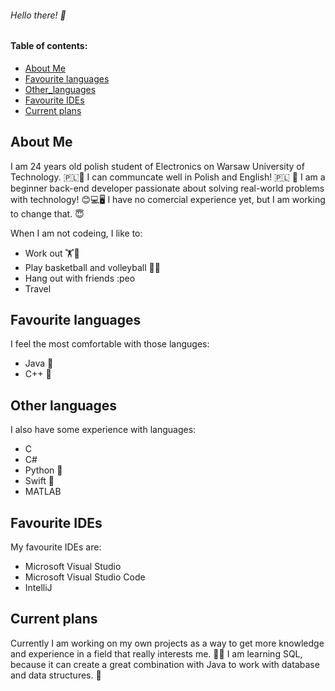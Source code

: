 ###### Hello there! 👋

#### Table of contents:
* [About Me](#about_me)
* [Favourite languages](#favourite_languages)
* [Other_languages](#other_languages)
* [Favourite IDEs](#favourite_ide)
* [Current plans](#current_plans)


## About Me
I am 24 years old polish student of Electronics on Warsaw University of Technology. 🇵🇱🏫
I can communcate well in Polish and English! 🇵🇱 🏴󠁧󠁢󠁥󠁮󠁧󠁿
I am a beginner back-end developer passionate about solving real-world problems with technology! 😊💻🖥️
I have no comercial experience yet, but I am working to change that. 😇

When I am not codeing, I like to:
* Work out 🏋️💪
* Play basketball and volleyball 🏀🏐
* Hang out with friends :peo
* Travel

## Favourite languages
I feel the most comfortable with those languges:
* Java 👑
* C++ 👑

## Other languages
I also have some experience with languages:
* C
* C#
* Python 🐍
* Swift 🍎
* MATLAB

## Favourite IDEs
My favourite IDEs are:
* Microsoft Visual Studio
* Microsoft Visual Studio Code
* IntelliJ

## Current plans
Currently I am working on my own projects as a way to get more knowledge and experience in a field that really interests me. 🥰🥰
I am learning SQL, because it can create a great combination with Java to work with database and data structures. 📓
